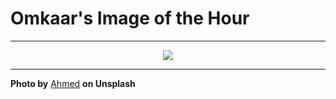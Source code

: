 # Omkaar's Image of the Hour

---

<div align="center">

<a href="https://unsplash.com/photos/a-reflection-in-a-traffic-mirror-WQLKiuIVM0E">
  <img src="https://images.unsplash.com/photo-1752861658653-a2e3e58eca49?crop=entropy&cs=tinysrgb&fit=max&fm=jpg&ixid=M3w3NjA2Nzh8MHwxfHJhbmRvbXx8fHx8fHx8fDE3NTQ0ODUyMDB8&ixlib=rb-4.1.0&q=80&w=1080" style="max-width:100%; height:auto;">
</a>



</div>

---

**Photo by** [Ahmed](https://unsplash.com/@mutecevvil) **on Unsplash**
